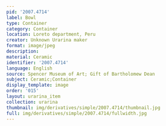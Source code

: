 ```yaml
---
pid: '2007.4714'
label: Bowl
type: Container
category: Container
location: Loreto department, Peru
creator: Unknown Urarina maker
format: image/jpeg
description:
material: Ceramic
identifier: '2007.4714'
language: English
source: Spencer Museum of Art; Gift of Bartholomew Dean
subject: Ceramic;Container
display_template: image
order: '015'
layout: urarina_item
collection: urarina
thumbnail: img/derivatives/simple/2007.4714/thumbnail.jpg
full: img/derivatives/simple/2007.4714/fullwidth.jpg
---
```

